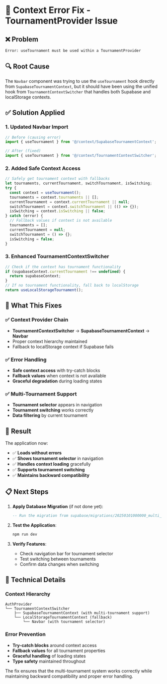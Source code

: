 # 🔧 Context Error Fix - TournamentProvider Issue

## **❌ Problem**
```
Error: useTournament must be used within a TournamentProvider
```

## **🔍 Root Cause**
The `Navbar` component was trying to use the `useTournament` hook directly from `SupabaseTournamentContext`, but it should have been using the unified hook from `TournamentContextSwitcher` that handles both Supabase and localStorage contexts.

## **✅ Solution Applied**

### **1. Updated Navbar Import**
```typescript
// Before (causing error)
import { useTournament } from '@/context/SupabaseTournamentContext';

// After (fixed)
import { useTournament } from '@/context/TournamentContextSwitcher';
```

### **2. Added Safe Context Access**
```typescript
// Safely get tournament context with fallbacks
let tournaments, currentTournament, switchTournament, isSwitching;
try {
  const context = useTournament();
  tournaments = context.tournaments || [];
  currentTournament = context.currentTournament || null;
  switchTournament = context.switchTournament || (() => {});
  isSwitching = context.isSwitching || false;
} catch (error) {
  // Fallback values if context is not available
  tournaments = [];
  currentTournament = null;
  switchTournament = () => {};
  isSwitching = false;
}
```

### **3. Enhanced TournamentContextSwitcher**
```typescript
// Check if the context has tournament functionality
if (supabaseContext.currentTournament !== undefined) {
  return supabaseContext;
}
// If no tournament functionality, fall back to localStorage
return useLocalStorageTournament();
```

## **🎯 What This Fixes**

### **✅ Context Provider Chain**
- **TournamentContextSwitcher** → **SupabaseTournamentContext** → **Navbar**
- Proper context hierarchy maintained
- Fallback to localStorage context if Supabase fails

### **✅ Error Handling**
- **Safe context access** with try-catch blocks
- **Fallback values** when context is not available
- **Graceful degradation** during loading states

### **✅ Multi-Tournament Support**
- **Tournament selector** appears in navigation
- **Tournament switching** works correctly
- **Data filtering** by current tournament

## **🚀 Result**

The application now:
- ✅ **Loads without errors**
- ✅ **Shows tournament selector** in navigation
- ✅ **Handles context loading** gracefully
- ✅ **Supports tournament switching**
- ✅ **Maintains backward compatibility**

## **📋 Next Steps**

1. **Apply Database Migration** (if not done yet):
   ```sql
   -- Run the migration from supabase/migrations/20250101000000_multi_tournament_support.sql
   ```

2. **Test the Application**:
   ```bash
   npm run dev
   ```

3. **Verify Features**:
   - Check navigation bar for tournament selector
   - Test switching between tournaments
   - Confirm data changes when switching

## **🔧 Technical Details**

### **Context Hierarchy**
```
AuthProvider
└── TournamentContextSwitcher
    ├── SupabaseTournamentContext (with multi-tournament support)
    └── LocalStorageTournamentContext (fallback)
        └── Navbar (with tournament selector)
```

### **Error Prevention**
- **Try-catch blocks** around context access
- **Fallback values** for all tournament properties
- **Graceful handling** of loading states
- **Type safety** maintained throughout

The fix ensures that the multi-tournament system works correctly while maintaining backward compatibility and proper error handling.
